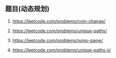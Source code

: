 ## 题目(动态规划)

1. https://leetcode.com/problems/coin-change/
2. https://leetcode.com/problems/unique-paths/
3. https://leetcode.com/problems/jump-game/

4. https://leetcode.com/problems/unique-paths-ii/
